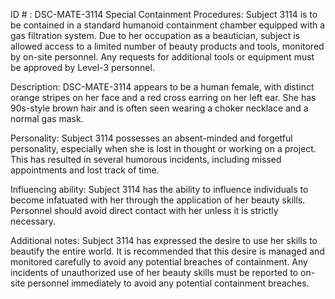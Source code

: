 ID # : DSC-MATE-3114
Special Containment Procedures:
Subject 3114 is to be contained in a standard humanoid containment chamber equipped with a gas filtration system. Due to her occupation as a beautician, subject is allowed access to a limited number of beauty products and tools, monitored by on-site personnel. Any requests for additional tools or equipment must be approved by Level-3 personnel.

Description:
DSC-MATE-3114 appears to be a human female, with distinct orange stripes on her face and a red cross earring on her left ear. She has 90s-style brown hair and is often seen wearing a choker necklace and a normal gas mask.

Personality:
Subject 3114 possesses an absent-minded and forgetful personality, especially when she is lost in thought or working on a project. This has resulted in several humorous incidents, including missed appointments and lost track of time.

Influencing ability:
Subject 3114 has the ability to influence individuals to become infatuated with her through the application of her beauty skills. Personnel should avoid direct contact with her unless it is strictly necessary.

Additional notes:
Subject 3114 has expressed the desire to use her skills to beautify the entire world. It is recommended that this desire is managed and monitored carefully to avoid any potential breaches of containment. Any incidents of unauthorized use of her beauty skills must be reported to on-site personnel immediately to avoid any potential containment breaches.